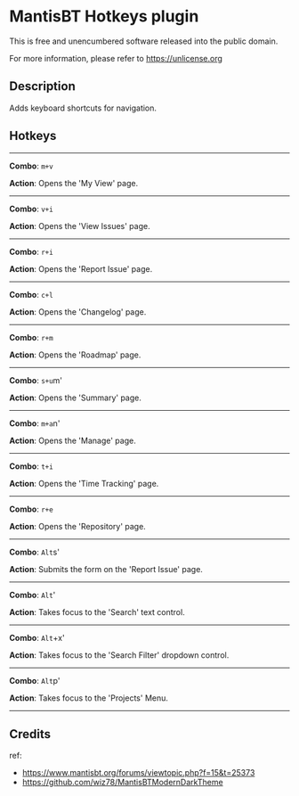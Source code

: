 # MantisBT Hotkeys plugin

This is free and unencumbered software released into the public domain.

For more information, please refer to https://unlicense.org


## Description

Adds keyboard shortcuts for navigation.

## Hotkeys

---

**Combo**: ```m+v```

**Action**: Opens the 'My View' page.

---

**Combo**: ```v+i```

**Action**: Opens the 'View Issues' page.

---

**Combo**: ```r+i```

**Action**: Opens the 'Report Issue' page.

---

**Combo**: ```c+l```

**Action**: Opens the 'Changelog' page.

---

**Combo**: ```r+m```

**Action**: Opens the 'Roadmap' page.

---

**Combo**: ```s+u```m'

**Action**: Opens the 'Summary' page.

---

**Combo**: ```m+a```n'

**Action**: Opens the 'Manage' page.

---

**Combo**: ```t+i```

**Action**: Opens the 'Time Tracking' page.

---

**Combo**: ```r+e```

**Action**: Opens the 'Repository' page.

---

**Combo**: ```Alt```s'

**Action**: Submits the form on the 'Report Issue' page.

---

**Combo**: ```Alt```\'

**Action**: Takes focus to the 'Search' text control.

---

**Combo**: ```Alt```\+x'

**Action**: Takes focus to the 'Search Filter' dropdown control.

---

**Combo**: ```Alt```p'

**Action**: Takes focus to the 'Projects' Menu.

---

## Credits

ref:
* https://www.mantisbt.org/forums/viewtopic.php?f=15&t=25373
* https://github.com/wiz78/MantisBTModernDarkTheme
